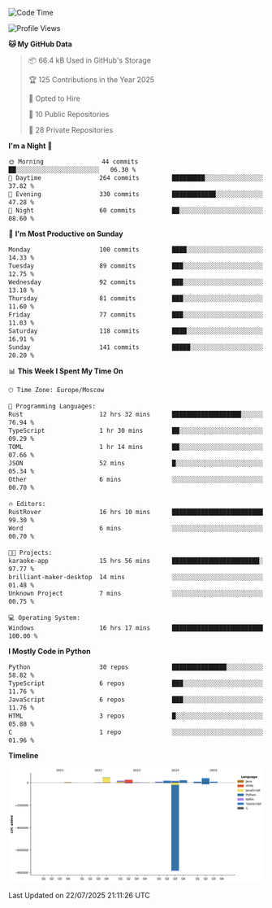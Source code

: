 <!--START_SECTION:waka-->
![Code Time](http://img.shields.io/badge/Code%20Time-748%20hrs%2048%20mins-blue)

![Profile Views](http://img.shields.io/badge/Profile%20Views-0-blue)

**🐱 My GitHub Data** 

> 📦 66.4 kB Used in GitHub's Storage 
 > 
> 🏆 125 Contributions in the Year 2025
 > 
> 💼 Opted to Hire
 > 
> 📜 10 Public Repositories 
 > 
> 🔑 28 Private Repositories 
 > 
**I'm a Night 🦉** 

```text
🌞 Morning                44 commits          ██░░░░░░░░░░░░░░░░░░░░░░░   06.30 % 
🌆 Daytime                264 commits         █████████░░░░░░░░░░░░░░░░   37.82 % 
🌃 Evening                330 commits         ████████████░░░░░░░░░░░░░   47.28 % 
🌙 Night                  60 commits          ██░░░░░░░░░░░░░░░░░░░░░░░   08.60 % 
```
📅 **I'm Most Productive on Sunday** 

```text
Monday                   100 commits         ████░░░░░░░░░░░░░░░░░░░░░   14.33 % 
Tuesday                  89 commits          ███░░░░░░░░░░░░░░░░░░░░░░   12.75 % 
Wednesday                92 commits          ███░░░░░░░░░░░░░░░░░░░░░░   13.18 % 
Thursday                 81 commits          ███░░░░░░░░░░░░░░░░░░░░░░   11.60 % 
Friday                   77 commits          ███░░░░░░░░░░░░░░░░░░░░░░   11.03 % 
Saturday                 118 commits         ████░░░░░░░░░░░░░░░░░░░░░   16.91 % 
Sunday                   141 commits         █████░░░░░░░░░░░░░░░░░░░░   20.20 % 
```


📊 **This Week I Spent My Time On** 

```text
🕑︎ Time Zone: Europe/Moscow

💬 Programming Languages: 
Rust                     12 hrs 32 mins      ███████████████████░░░░░░   76.94 % 
TypeScript               1 hr 30 mins        ██░░░░░░░░░░░░░░░░░░░░░░░   09.29 % 
TOML                     1 hr 14 mins        ██░░░░░░░░░░░░░░░░░░░░░░░   07.66 % 
JSON                     52 mins             █░░░░░░░░░░░░░░░░░░░░░░░░   05.34 % 
Other                    6 mins              ░░░░░░░░░░░░░░░░░░░░░░░░░   00.70 % 

🔥 Editors: 
RustRover                16 hrs 10 mins      █████████████████████████   99.30 % 
Word                     6 mins              ░░░░░░░░░░░░░░░░░░░░░░░░░   00.70 % 

🐱‍💻 Projects: 
karaoke-app              15 hrs 56 mins      ████████████████████████░   97.77 % 
brilliant-maker-desktop  14 mins             ░░░░░░░░░░░░░░░░░░░░░░░░░   01.48 % 
Unknown Project          7 mins              ░░░░░░░░░░░░░░░░░░░░░░░░░   00.75 % 

💻 Operating System: 
Windows                  16 hrs 17 mins      █████████████████████████   100.00 % 
```

**I Mostly Code in Python** 

```text
Python                   30 repos            ███████████████░░░░░░░░░░   58.82 % 
TypeScript               6 repos             ███░░░░░░░░░░░░░░░░░░░░░░   11.76 % 
JavaScript               6 repos             ███░░░░░░░░░░░░░░░░░░░░░░   11.76 % 
HTML                     3 repos             █░░░░░░░░░░░░░░░░░░░░░░░░   05.88 % 
C                        1 repo              ░░░░░░░░░░░░░░░░░░░░░░░░░   01.96 % 
```



**Timeline**

![Lines of Code chart](https://raw.githubusercontent.com/adlemx/adlemx/main/assets/bar_graph.png)


 Last Updated on 22/07/2025 21:11:26 UTC
<!--END_SECTION:waka-->
